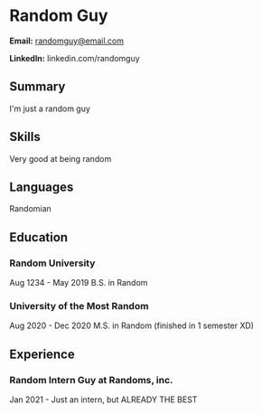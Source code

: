 # Random Guy

**Email:** randomguy@email.com

**LinkedIn:** linkedin.com/randomguy

## Summary
I'm just  a random guy

## Skills
Very good at being random

## Languages
Randomian

## Education
### Random University
Aug 1234 - May 2019
B.S. in Random

### University of the Most Random
Aug 2020 - Dec 2020
M.S. in Random (finished in 1 semester XD)

## Experience
### Random Intern Guy at Randoms, inc.
Jan 2021 - 
Just an intern, but ALREADY THE BEST

